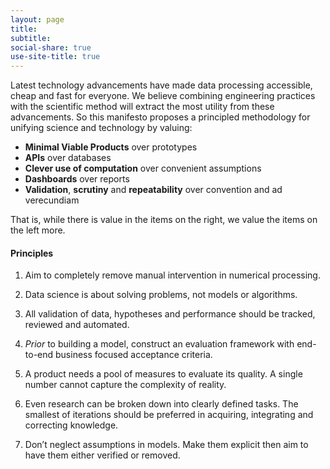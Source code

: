 ```yaml
---
layout: page
title: 
subtitle: 
social-share: true
use-site-title: true
---
```


Latest technology advancements have made data processing accessible, cheap and fast for everyone. We believe combining engineering practices with the scientific method will extract the most utility from these advancements. So this manifesto proposes a principled methodology for unifying science and technology by valuing:

 - **Minimal Viable Products** over prototypes
 - **APIs** over databases
 - **Clever use of computation** over convenient assumptions
 - **Dashboards** over reports
 - **Validation**, **scrutiny** and **repeatability** over convention and ad verecundiam

That is, while there is value in the items on the right, we value the items on the left more.

#### Principles

1. Aim to completely remove manual intervention in numerical processing.

2. Data science is about solving problems, not models or algorithms.

3. All validation of data, hypotheses and performance should be tracked, reviewed and automated.

4. *Prior* to building a model, construct an evaluation framework with end-to-end business focused acceptance criteria.

5. A product needs a pool of measures to evaluate its quality. A single number cannot capture the complexity of reality.

6. Even research can be broken down into clearly defined tasks. The smallest of iterations should be preferred in acquiring, integrating and correcting knowledge.

7. Don’t neglect assumptions in models. Make them explicit then aim to have them either verified or removed.

[//]: # (Authors:)
[//]: # (Sam Savage)
[//]: # (Gianmario Spacagna)
[//]: # (Victor Paraschiv)
